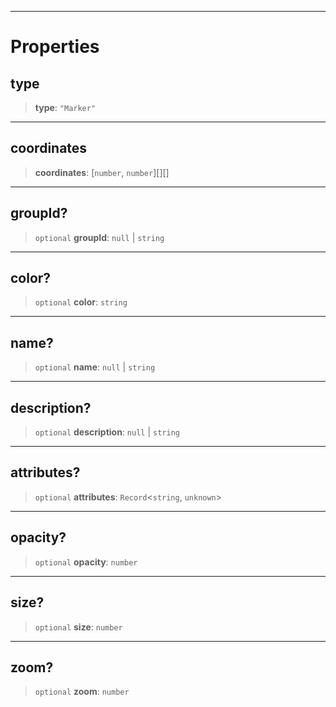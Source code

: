 ***

# Properties

## type

> **type**: `"Marker"`

***

## coordinates

> **coordinates**: \[`number`, `number`]\[]\[]

***

## groupId?

> `optional` **groupId**: `null` | `string`

***

## color?

> `optional` **color**: `string`

***

## name?

> `optional` **name**: `null` | `string`

***

## description?

> `optional` **description**: `null` | `string`

***

## attributes?

> `optional` **attributes**: `Record`\<`string`, `unknown`>

***

## opacity?

> `optional` **opacity**: `number`

***

## size?

> `optional` **size**: `number`

***

## zoom?

> `optional` **zoom**: `number`
